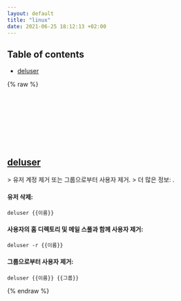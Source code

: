 ```yaml
---
layout: default
title: "linux"
date: 2021-06-25 18:12:13 +02:00
---
```

## Table of contents
* <a href="#deluser">deluser</a>

{% raw %}
<h2 id="deluser">
  <a href="/ko/linux/deluser.html">deluser</a> <a href="#deluser"><svg class="icon">
    <use href="/assets/images/unicode_sprite.svg#link" />
  </svg></a>
</h2>
> 유저 계정 제거 또는 그룹으로부터 사용자 제거.
> 더 많은 정보: <https://manpages.debian.org/latest/adduser/deluser.html>.

#### 유저 삭제:
```shell
deluser {{이름}}
```
#### 사용자의 홈 디렉토리 및 메일 스풀과 함께 사용자 제거:
```shell
deluser -r {{이름}}
```
#### 그룹으로부터 사용자 제거:
```shell
deluser {{이름}} {{그룹}}
```
{% endraw %}